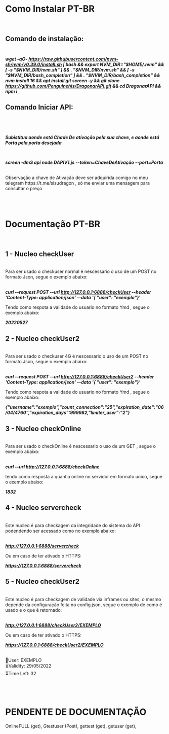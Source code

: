 # Como Instalar PT-BR <br>
<br>

## Comando de instalação:<br><br>

***wget -qO- https://raw.githubusercontent.com/nvm-sh/nvm/v0.39.0/install.sh | bash && export NVM_DIR="$HOME/.nvm" && [ -s "$NVM_DIR/nvm.sh" ] && . "$NVM_DIR/nvm.sh" && [ -s "$NVM_DIR/bash_completion" ] && . "$NVM_DIR/bash_completion" && nvm install 16 && apt install git screen -y && git clone https://github.com/Penguinehis/DragonarAPI.git && cd DragonarAPI && npm i***

## Comando Iniciar API:<br><br>
<br>

***Subistitua aonde está Chade De ativação pela sua chave, e aonde está Porta pela porta desejada*** 

<br>

***screen -dmS api node DAPIV1.js --token=ChaveDeAtivação --port=Porta***

<br>
Observação a chave de Ativação deve ser adquirida comigo no meu telegram https://t.me/sisudragon , só me enviar uma mensagem para consultar o preço

<br><br>
# Documentação PT-BR <br>
<br>

## 1 - Nucleo checkUser <br>
<br>
Para ser usado o checkuser normal é nescessario o uso de um POST no formato Json, segue o exemplo abaixo: <br><br>

***curl --request POST --url http://127.0.0.1:6888/checkUser --header 'Content-Type: application/json' --data '{ "user": "exemplo"}'***

Tendo como respota a validade do usuario no formato Ymd , segue o exemplo abaixo: <br>

***20220527***

## 2 - Nucleo checkUser2 <br>
<br>
Para ser usado o checkuser 4G é nescessario o uso de um POST no formato Json, segue o exemplo abaixo: <br><br>

***curl --request POST --url http://127.0.0.1:6888/checkUser2 --header 'Content-Type: application/json' --data '{ "user": "exemplo"}'***

Tendo como respota a validade do usuario no formato Ymd , segue o exemplo abaixo: <br>

***{"username":"exemplo","count_connection":"25","expiration_date":"06/04/4760","expiration_days":999982,"limiter_user":"2"}***

## 3 - Nucleo checkOnline <br>
<br>
Para ser usado o checkOnline é nescessario o uso de um GET , segue o exemplo abaixo: <br><br>

***curl --url http://127.0.0.1:6888/checkOnline***

tendo como resposta a quantia online no servidor em formato unico, segue o exemplo abaixo: <br>

***1832***

## 4 - Nucleo servercheck <br>
<br>
Este nucleo é para checkagem da integridade do sistema do API podendendo ser acessado como no exemplo abaixo: <br><br>

***http://127.0.0.1:6888/servercheck***

Ou em caso de ter ativado o HTTPS:<br>

***https://127.0.0.1:6888/servercheck***

## 5 - Nucleo  checkUser2 <br>
<br>
Este nucleo é para checkagem de validade via inframes ou sites, o mesmo depende da configuração feita no config.json, segue o exemplo de como é usado e o que é retornado: <br><br>

***http://127.0.0.1:6888/checkUser2/EXEMPLO***

Ou em caso de ter ativado o HTTPS:<br>

***https://127.0.0.1:6888/checkUser2/EXEMPLO***

<br>
👤User: EXEMPLO<br>
⏳Validity: 29/05/2022<br>
⏳Time Left: 32<br>
<br><br><br>

# PENDENTE DE DOCUMENTAÇÃO
 OnlineFULL (get), Gtestuser (Post), gettest (get), getuser (get),
